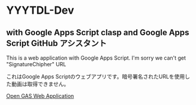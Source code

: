 # YYYTDL-Dev  

## with Google Apps Script clasp and Google Apps Script GitHub アシスタント  

This is a web application with Google Apps Script. I'm sorry we can't get "SignatureChipher" URL  

これはGoogle Apps Scriptのウェブアプリです。暗号署名されたURLを使用した動画は取得できません。  

<a href="https://script.google.com/macros/s/AKfycbzmwKZrhCz1ywYPDf_HnY90cql_B8Eb5FlXT68C47OHhcvlFufYyd-x6ezmpWyOs-PO/exec" target="_blank" rel="noopener norefferer">Open GAS Web Application</a>  
